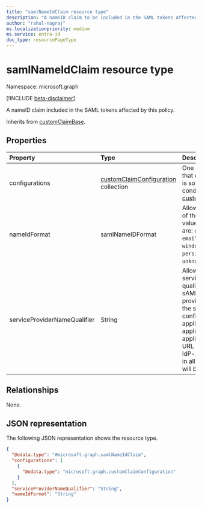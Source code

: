 ```yaml
---
title: "samlNameIdClaim resource type"
description: "A nameID claim to be included in the SAML tokens affected by this policy."
author: "rahul-nagraj"
ms.localizationpriority: medium
ms.service: entra-id
doc_type: resourcePageType
---
```


# samlNameIdClaim resource type

Namespace: microsoft.graph

[!INCLUDE [beta-disclaimer](../../includes/beta-disclaimer.md)]

A nameID claim included in the SAML tokens affected by this policy.

Inherits from [customClaimBase](../resources/customclaimbase.md).

## Properties
|Property|Type|Description|
|:---|:---|:---|
|configurations|[customClaimConfiguration](../resources/customclaimconfiguration.md) collection|One or more configurations that describe how the claim is sourced and under what conditions. Inherited from [customClaimBase](../resources/customclaimbase.md).|
|nameIdFormat|samlNameIDFormat|Allows to specify the format of the saml nameID claim value. The possible values are: `default`, `unspecified`, `emailAddress`, `windowsDomainQualifiedName`, `persistent`, `unknownFutureValue`.|
|serviceProviderNameQualifier|String|Allows the specification of a service provider name qualifier reflected in the sAML response. The value provided must match one of the service provider names configured for the application and is only applicable for IdP-initiated applications (the sign-on URL should be empty for the IdP-initiated applications), in all other cases this value will be ignored.|

## Relationships
None.

## JSON representation
The following JSON representation shows the resource type.
<!-- {
  "blockType": "resource",
  "@odata.type": "microsoft.graph.samlNameIdClaim"
}
-->
``` json
{
  "@odata.type": "#microsoft.graph.samlNameIdClaim",
  "configurations": [
    {
      "@odata.type": "microsoft.graph.customClaimConfiguration"
    }
  ],
  "serviceProviderNameQualifier": "String",
  "nameIdFormat": "String"
}
```

